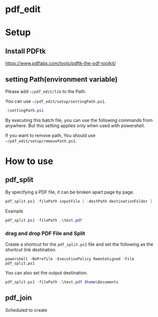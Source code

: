 # pdf_edit

# Setup

## Install PDFtk

https://www.pdflabs.com/tools/pdftk-the-pdf-toolkit/

## setting Path(environment variable)

Please add ```~/pdf_edit/lib``` to the Path.

You can use ```~/pdf_edit/setup/settingPath.ps1```.

```powershell
.\settingPath.ps1
```
By executing this batch file, you can use the following commands from anywhere.
But this setting applies only when used with powershell.

If you want to remove path, You should use ```~/pdf_edit/setup/removePath.ps1```.

# How to use

## pdf_split

By specifying a PDF file, it can be broken apart page by page.

```powershell
pdf_split.ps1 -filePath inputFile [ -destPath destinationFolder ]
```

Example

```powershell
pdf_split.ps1 -filePath .\test.pdf 
```

### drag and drop PDF File and Split

Create a shortcut for the ```pdf_split.ps1``` file and set the following as the shortcut link destination.

```
powershell -NoProfile -ExecutionPolicy RemoteSigned -File pdf_split.ps1
```

You can also set the output destination.

```powershell
pdf_split.ps1 -filePath .\test.pdf $home\Documents
```

## pdf_join

Scheduled to create
